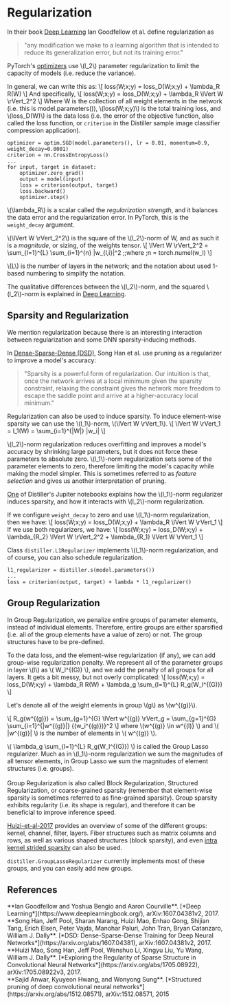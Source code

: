 # Regularization

In their book [Deep Learning](#deep-learning) Ian Goodfellow et al. define regularization as
> "any modification we make to a learning algorithm that is intended to reduce its generalization error, but not its training error."

PyTorch's [optimizers](http://pytorch.org/docs/master/optim.html) use \\(l_2\\) parameter regularization to limit the capacity of models (i.e. reduce the variance).

In general, we can write this as:
\\[
loss(W;x;y) = loss_D(W;x;y) + \lambda_R R(W)
\\]
And specifically,
\\[
loss(W;x;y) = loss_D(W;x;y) + \lambda_R \lVert W \rVert_2^2
\\]
Where W is the collection of all weight elements in the network (i.e. this is model.parameters()), \\(loss(W;x;y)\\) is the total training loss, and \\(loss_D(W)\\) is the data loss (i.e. the error of the objective function, also called the loss function, or ```criterion``` in the Distiller sample image classifier compression application).
```
optimizer = optim.SGD(model.parameters(), lr = 0.01, momentum=0.9, weight_decay=0.0001)
criterion = nn.CrossEntropyLoss()
...
for input, target in dataset:
    optimizer.zero_grad()
    output = model(input)
    loss = criterion(output, target)
    loss.backward()
    optimizer.step()
```
\\(\lambda_R\\) is a scalar called the *regularization strength*, and it balances the data error and the regularization error.  In PyTorch, this is the ```weight_decay``` argument.

\\(\lVert W \rVert_2^2\\) is the square of the \\(l_2\\)-norm of W, and as such it is a *magnitude*, or sizing, of the weights tensor.
\\[
\lVert W \rVert_2^2 = \sum_{l=1}^{L}  \sum_{i=1}^{n} |w_{l,i}|^2 \;\;where \;n = torch.numel(w_l)
\\]

\\(L\\) is the number of layers in the network; and the notation about used 1-based numbering to simplify the notation.

The qualitative differences between the \\(l_2\\)-norm, and the squared \\(l_2\\)-norm is explained in [Deep Learning](https://www.deeplearningbook.org/).

## Sparsity and Regularization

We mention regularization because there is an interesting interaction between regularization and some DNN sparsity-inducing methods.

In [Dense-Sparse-Dense (DSD)](#han-et-al-2017), Song Han et al. use pruning as a regularizer to improve a model's accuracy:
> "Sparsity is a powerful form of regularization. Our intuition is that, once the network arrives at a local minimum given the sparsity constraint, relaxing the constraint gives the network more freedom to escape the saddle point and arrive at a higher-accuracy local minimum."

Regularization can also be used to induce sparsity.  To induce element-wise sparsity we can use the \\(l_1\\)-norm, \\(\lVert W \rVert_1\\).
\\[
\lVert W \rVert_1 = l_1(W) = \sum_{i=1}^{|W|} |w_i|
\\]

\\(l_2\\)-norm regularization reduces overfitting and improves a model's accuracy by shrinking large parameters, but it does not force these parameters to absolute zero.  \\(l_1\\)-norm regularization sets some of the parameter elements to zero, therefore limiting the model's capacity while making the model simpler.  This is sometimes referred to as *feature selection* and gives us another interpretation of pruning.

[One](https://github.com/NervanaSystems/distiller/blob/master/jupyter/L1-regularization.ipynb) of Distiller's Jupiter notebooks explains how the \\(l_1\\)-norm regularizer induces sparsity, and how it interacts with \\(l_2\\)-norm regularization.


If we configure ```weight_decay``` to zero and use \\(l_1\\)-norm regularization, then we have:
\\[
loss(W;x;y) = loss_D(W;x;y) + \lambda_R \lVert W \rVert_1
\\]
If we use both regularizers, we have:
\\[
loss(W;x;y) = loss_D(W;x;y) + \lambda_{R_2} \lVert W \rVert_2^2  + \lambda_{R_1} \lVert W \rVert_1
\\]

Class ```distiller.L1Regularizer``` implements \\(l_1\\)-norm regularization, and of course, you can also schedule regularization.
```
l1_regularizer = distiller.s(model.parameters())
...
loss = criterion(output, target) + lambda * l1_regularizer()
```

## Group Regularization

In Group Regularization, we penalize entire groups of parameter elements, instead of individual elements.  Therefore, entire groups are either sparsified (i.e. all of the group elements have a value of zero) or not.  The group structures have to be pre-defined.

To the data loss, and the element-wise regularization (if any), we can add group-wise regularization penalty.  We represent all of the parameter groups in layer \\(l\\) as \\( W_l^{(G)} \\), and we add the penalty of all groups for all layers.  It gets a bit messy, but not overly complicated:
\\[
loss(W;x;y) = loss_D(W;x;y) + \lambda_R R(W) + \lambda_g \sum_{l=1}^{L} R_g(W_l^{(G)})
\\]

Let's denote all of the weight elements in group \\(g\\) as \\(w^{(g)}\\).

\\[
R_g(w^{(g)}) = \sum_{g=1}^{G} \lVert w^{(g)} \rVert_g = \sum_{g=1}^{G} \sum_{i=1}^{|w^{(g)}|} {(w_i^{(g)})}^2
\\]
where \\(w^{(g)} \in w^{(l)} \\) and \\( |w^{(g)}| \\) is the number of elements in \\( w^{(g)} \\).


\\( \lambda_g \sum_{l=1}^{L} R_g(W_l^{(G)}) \\) is called the Group Lasso regularizer.  Much as in \\(l_1\\)-norm regularization we sum the magnitudes of all tensor elements, in Group Lasso we sum the magnitudes of element structures (i.e. groups).  
<br>
Group Regularization is also called Block Regularization, Structured Regularization, or coarse-grained sparsity (remember that element-wise sparsity is sometimes referred to as fine-grained sparsity).  Group sparsity exhibits regularity (i.e. its shape is regular), and therefore
it can be beneficial to improve inference speed.

[Huizi-et-al-2017](#huizi-et-al-2017) provides an overview of some of the different groups: kernel, channel, filter, layers.  Fiber structures such as matrix columns and rows, as well as various shaped structures (block sparsity), and even [intra kernel strided sparsity](#anwar-et-al-2015) can also be used.

```distiller.GroupLassoRegularizer``` currently implements most of these groups, and you can easily add new groups.

## References
<div id="deep-learning"></div> **Ian Goodfellow and Yoshua Bengio and Aaron Courville**.
    [*Deep Learning*](https://www.deeplearningbook.org/),
     arXiv:1607.04381v2,
    2017.

<div id="han-et-al-2017"></div> **Song Han, Jeff Pool, Sharan Narang, Huizi Mao, Enhao Gong, Shijian Tang, Erich Elsen, Peter Vajda, Manohar Paluri, John Tran, Bryan Catanzaro, William J. Dally**.
    [*DSD: Dense-Sparse-Dense Training for Deep Neural Networks*](https://arxiv.org/abs/1607.04381),
     arXiv:1607.04381v2,
    2017.

<div id="huizi-et-al-2017"></div> **Huizi Mao, Song Han, Jeff Pool, Wenshuo Li, Xingyu Liu, Yu Wang, William J. Dally**.
    [*Exploring the Regularity of Sparse Structure in Convolutional Neural Networks*](https://arxiv.org/abs/1705.08922),
    arXiv:1705.08922v3,
    2017.

<div id="anwar-et-al-2015"></div> **Sajid Anwar, Kyuyeon Hwang, and Wonyong Sung**.
    [*Structured pruning of deep convolutional neural networks*](https://arxiv.org/abs/1512.08571),
    arXiv:1512.08571,
    2015
